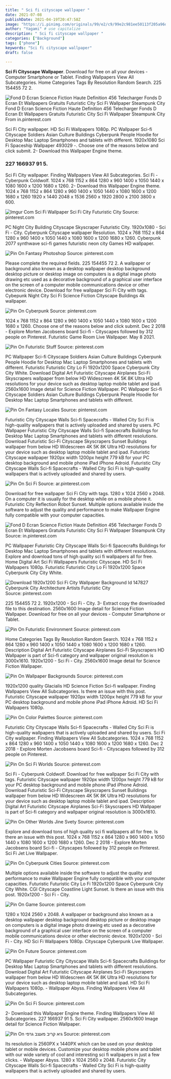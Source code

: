 ```yaml
---
title: " Sci fi cityscape wallpaper "
date: 2021-07-08
publishDate: 2021-04-19T20:47:58Z
image: "https://i.pinimg.com/originals/99/e2/c9/99e2c981ee50113f205a96d16c7c4c18.jpg"
author: "Yagami" # use capitalize
description: " Sci fi cityscape wallpaper "
categories: ["Background"]
tags: ["phone"]
keywords: "Sci fi cityscape wallpaper"
draft: false

---
```



**Sci Fi Cityscape Wallpaper**. Download for free on all your devices - Computer Smartphone or Tablet. Finding Wallpapers View All Subcategories. Home Categories Tags By Resolution Random Search. 225 154455 72 2.

![Fond D Ecran Science Fiction Haute Definition 456 Telecharger Fonds D Ecran Et Wallpapers Gratuits Futuristic City Sci Fi Wallpaper Steampunk City](https://i.pinimg.com/originals/7a/d4/c7/7ad4c7d76e82569e0b3901ecf25534df.jpg "Fond D Ecran Science Fiction Haute Definition 456 Telecharger Fonds D Ecran Et Wallpapers Gratuits Futuristic City Sci Fi Wallpaper Steampunk City")
Fond D Ecran Science Fiction Haute Definition 456 Telecharger Fonds D Ecran Et Wallpapers Gratuits Futuristic City Sci Fi Wallpaper Steampunk City From in.pinterest.com


Sci Fi City wallpaper. HD Sci Fi Wallpapers 1080p. PC Wallpaper Sci-fi Cityscape Soldiers Asian Culture Buildings Cyberpunk People Hoodie for Desktop Mac Laptop Smartphones and tablets with different. 1920x1080 Sci Fi Spaceship Wallpaper 493029 -. Choose one of the reasons below and click submit. 2- Download this Wallpaper Engine theme.

### 227 166937 91 5.

Sci Fi City wallpaper. Finding Wallpapers View All Subcategories. Sci Fi - Cyberpunk Coldwolf. 1024 x 768 1152 x 864 1280 x 960 1400 x 1050 1440 x 1080 1600 x 1200 1680 x 1260. 2- Download this Wallpaper Engine theme. 1024 x 768 1152 x 864 1280 x 960 1400 x 1050 1440 x 1080 1600 x 1200 1680 x 1260 1920 x 1440 2048 x 1536 2560 x 1920 2800 x 2100 3800 x 600.


![Imgur Com Sci Fi Wallpaper Sci Fi City Futuristic City](https://i.pinimg.com/originals/f0/ec/ad/f0ecad5382fb839fc4cc750be51f4c31.jpg "Imgur Com Sci Fi Wallpaper Sci Fi City Futuristic City")
Source: pinterest.com

PC Night City Building Cityscape Skyscraper Futuristic City. 1920x1080 - Sci Fi - City. Cyberpunk Cityscape wallpaper Resolution. 1024 x 768 1152 x 864 1280 x 960 1400 x 1050 1440 x 1080 1600 x 1200 1680 x 1260. Cyberpunk 2077 synthwave sci-fi games futuristic neon city Games HD wallpaper.

![Pin On Fantasy Photoshop](https://i.pinimg.com/originals/c9/fb/a5/c9fba53169cb937bc47a6eb7e35f0a2c.jpg "Pin On Fantasy Photoshop")
Source: pinterest.com

Please complete the required fields. 225 154455 72 2. A wallpaper or background also known as a desktop wallpaper desktop background desktop picture or desktop image on computers is a digital image photo drawing etc used as a decorative background of a graphical user interface on the screen of a computer mobile communications device or other electronic device. Download for free wallpaper Sci Fi City with tags. Cybepunk Night City Sci Fi Science Fiction Cityscape Buildings 4k wallpaper.

![Pin On Cyberpunk](https://i.pinimg.com/originals/28/50/39/285039bab22b705f3b5431789e2fe455.jpg "Pin On Cyberpunk")
Source: pinterest.com

1024 x 768 1152 x 864 1280 x 960 1400 x 1050 1440 x 1080 1600 x 1200 1680 x 1260. Choose one of the reasons below and click submit. Dec 2 2018 - Explore Morten Jacobsens board Sci-fi - Cityscapes followed by 312 people on Pinterest. Futuristic Game Room Live Wallpaper. May 8 2021.

![Pin On Futuristic Stuff](https://i.pinimg.com/originals/e4/d0/71/e4d071ca685b5a27fe106f44439c7aa8.jpg "Pin On Futuristic Stuff")
Source: pinterest.com

PC Wallpaper Sci-fi Cityscape Soldiers Asian Culture Buildings Cyberpunk People Hoodie for Desktop Mac Laptop Smartphones and tablets with different. Futuristic Futuristic City Lo Fi 1920x1200 Space Cyberpunk City City White. Download Digital Art Futuristic Cityscape Airplanes Sci-Fi Skyscrapers wallpaper from below HD Widescreen 4K 5K 8K Ultra HD resolutions for your device such as desktop laptop mobile tablet and ipad. 2560x1600 Image detail for Science Fiction Wallpaper. PC Wallpaper Sci-fi Cityscape Soldiers Asian Culture Buildings Cyberpunk People Hoodie for Desktop Mac Laptop Smartphones and tablets with different.

![Pin On Fantasy Locales](https://i.pinimg.com/originals/21/05/83/210583cce6bed7b202bde955fb40866c.jpg "Pin On Fantasy Locales")
Source: pinterest.com

Futuristic City Cityscape Walls Sci-fi Spacecrafts - Walled City Sci Fi is high-quality wallpapers that is actively uploaded and shared by users. PC Wallpaper Futuristic City Cityscape Walls Sci-fi Spacecrafts Buildings for Desktop Mac Laptop Smartphones and tablets with different resolutions. Download Futuristic Sci-Fi Cityscape Skyscrapers Sunset Buildings wallpaper from below HD Widescreen 4K 5K 8K Ultra HD resolutions for your device such as desktop laptop mobile tablet and ipad. Futuristic Cityscape wallpaper 1920px width 1200px height 779 kB for your PC desktop background and mobile phone iPad iPhone Adroid. Futuristic City Cityscape Walls Sci-fi Spacecrafts - Walled City Sci Fi is high-quality wallpapers that is actively uploaded and shared by users.

![Pin On Sci Fi](https://i.pinimg.com/originals/e8/23/01/e82301aaa2ea81f52964dafa301ca067.jpg "Pin On Sci Fi")
Source: ar.pinterest.com

Download for free wallpaper Sci Fi City with tags. 1280 x 1024 2560 x 2048. On a computer it is usually for the desktop while on a mobile phone it. Futuristic City Reflection Robot Sunset. Multiple options available inside the software to adjust the quality and performance to make Wallpaper Engine fully compatible with your computer capacities.

![Fond D Ecran Science Fiction Haute Definition 456 Telecharger Fonds D Ecran Et Wallpapers Gratuits Futuristic City Sci Fi Wallpaper Steampunk City](https://i.pinimg.com/originals/7a/d4/c7/7ad4c7d76e82569e0b3901ecf25534df.jpg "Fond D Ecran Science Fiction Haute Definition 456 Telecharger Fonds D Ecran Et Wallpapers Gratuits Futuristic City Sci Fi Wallpaper Steampunk City")
Source: in.pinterest.com

PC Wallpaper Futuristic City Cityscape Walls Sci-fi Spacecrafts Buildings for Desktop Mac Laptop Smartphones and tablets with different resolutions. Explore and download tons of high quality sci fi wallpapers all for free. Home Digital Art Sci Fi Wallpapers Futuristic Cityscape. HD Sci Fi Wallpapers 1080p. Futuristic Futuristic City Lo Fi 1920x1200 Space Cyberpunk City City White.

![Download 1920x1200 Sci Fi City Wallpaper Background Id 147827 Cyberpunk City Architecture Artists Futuristic City](https://i.pinimg.com/originals/e1/ae/5b/e1ae5bd640a35ebd4527461081e80789.jpg "Download 1920x1200 Sci Fi City Wallpaper Background Id 147827 Cyberpunk City Architecture Artists Futuristic City")
Source: pinterest.com

225 154455 72 2. 1920x1200 - Sci Fi - City. 3- Extract copy the downloaded file to this destination. 2560x1600 Image detail for Science Fiction Wallpaper. Download for free on all your devices - Computer Smartphone or Tablet.

![Pin On Futuristic Environment](https://i.pinimg.com/originals/99/81/1c/99811c3591da084dc8c4b68339cb5c4c.jpg "Pin On Futuristic Environment")
Source: pinterest.com

Home Categories Tags By Resolution Random Search. 1024 x 768 1152 x 864 1280 x 960 1400 x 1050 1440 x 1080 1600 x 1200 1680 x 1260. Description Digital Art Futuristic Cityscape Airplanes Sci-Fi Skyscrapers HD Wallpaper is part of Sci-fi category and wallpaper original resolution is 3000x1610. 1920x1200 - Sci Fi - City. 2560x1600 Image detail for Science Fiction Wallpaper.

![Pin On Wallpaper Backgrounds](https://i.pinimg.com/originals/b6/7f/41/b67f411b1873c1b10483f6a5038eefb0.jpg "Pin On Wallpaper Backgrounds")
Source: pinterest.com

1920x1200 quality Glacialis HD Science Fiction Sci-fi wallpaper. Finding Wallpapers View All Subcategories. Is there an issue with this post. Futuristic Cityscape wallpaper 1920px width 1200px height 779 kB for your PC desktop background and mobile phone iPad iPhone Adroid. HD Sci Fi Wallpapers 1080p.

![Pin On Color Palettes](https://i.pinimg.com/originals/63/cc/af/63ccaff23365e65d378814710bd32cf7.jpg "Pin On Color Palettes")
Source: pinterest.com

Futuristic City Cityscape Walls Sci-fi Spacecrafts - Walled City Sci Fi is high-quality wallpapers that is actively uploaded and shared by users. Sci Fi City wallpaper. Finding Wallpapers View All Subcategories. 1024 x 768 1152 x 864 1280 x 960 1400 x 1050 1440 x 1080 1600 x 1200 1680 x 1260. Dec 2 2018 - Explore Morten Jacobsens board Sci-fi - Cityscapes followed by 312 people on Pinterest.

![Pin On Sci Fi Worlds](https://i.pinimg.com/originals/c1/3b/5a/c13b5a925d89c17fbeb6a214d0ca9b2a.jpg "Pin On Sci Fi Worlds")
Source: pinterest.com

Sci Fi - Cyberpunk Coldwolf. Download for free wallpaper Sci Fi City with tags. Futuristic Cityscape wallpaper 1920px width 1200px height 779 kB for your PC desktop background and mobile phone iPad iPhone Adroid. Download Futuristic Sci-Fi Cityscape Skyscrapers Sunset Buildings wallpaper from below HD Widescreen 4K 5K 8K Ultra HD resolutions for your device such as desktop laptop mobile tablet and ipad. Description Digital Art Futuristic Cityscape Airplanes Sci-Fi Skyscrapers HD Wallpaper is part of Sci-fi category and wallpaper original resolution is 3000x1610.

![Pin On Other Worlds Jine Svety](https://i.pinimg.com/originals/98/0e/0b/980e0b4f78de84bf1206b47c032f86e5.jpg "Pin On Other Worlds Jine Svety")
Source: pinterest.com

Explore and download tons of high quality sci fi wallpapers all for free. Is there an issue with this post. 1024 x 768 1152 x 864 1280 x 960 1400 x 1050 1440 x 1080 1600 x 1200 1680 x 1260. Dec 2 2018 - Explore Morten Jacobsens board Sci-fi - Cityscapes followed by 312 people on Pinterest. Sci Fi Jet Live Wallpaper.

![Pin On Cyberpunk Cities](https://i.pinimg.com/originals/78/41/11/7841114a15cbc1b5cb61bbcb7c1c6d35.jpg "Pin On Cyberpunk Cities")
Source: pinterest.com

Multiple options available inside the software to adjust the quality and performance to make Wallpaper Engine fully compatible with your computer capacities. Futuristic Futuristic City Lo Fi 1920x1200 Space Cyberpunk City City White. CGI Cityscape Coastline Light Sunset. Is there an issue with this post. 1920x1200 - Sci Fi - City.

![Pin On Game](https://i.pinimg.com/originals/be/66/80/be6680b852466c805e495c2d2ea8e89e.jpg "Pin On Game")
Source: pinterest.com

1280 x 1024 2560 x 2048. A wallpaper or background also known as a desktop wallpaper desktop background desktop picture or desktop image on computers is a digital image photo drawing etc used as a decorative background of a graphical user interface on the screen of a computer mobile communications device or other electronic device. 1920x1200 - Sci Fi - City. HD Sci Fi Wallpapers 1080p. Cityscape Cyberpunk Live Wallpaper.

![Pin On Future](https://i.pinimg.com/originals/b4/f2/ac/b4f2aca42b16929884baf4e1b7c81408.jpg "Pin On Future")
Source: pinterest.com

PC Wallpaper Futuristic City Cityscape Walls Sci-fi Spacecrafts Buildings for Desktop Mac Laptop Smartphones and tablets with different resolutions. Download Digital Art Futuristic Cityscape Airplanes Sci-Fi Skyscrapers wallpaper from below HD Widescreen 4K 5K 8K Ultra HD resolutions for your device such as desktop laptop mobile tablet and ipad. HD Sci Fi Wallpapers 1080p. - Wallpaper Abyss. Finding Wallpapers View All Subcategories.

![Pin On Sci Fi](https://i.pinimg.com/originals/78/60/ef/7860ef3d1611d0965dd99052c079a02b.jpg "Pin On Sci Fi")
Source: pinterest.com

2- Download this Wallpaper Engine theme. Finding Wallpapers View All Subcategories. 227 166937 91 5. Sci Fi City wallpaper. 2560x1600 Image detail for Science Fiction Wallpaper.

![Pin On גיא קריב מעצב גרפי](https://i.pinimg.com/originals/99/e2/c9/99e2c981ee50113f205a96d16c7c4c18.jpg "Pin On גיא קריב מעצב גרפי")
Source: pinterest.com

Its resolution is 2560PX x 1440PX which can be used on your desktop tablet or mobile devices. Customize your desktop mobile phone and tablet with our wide variety of cool and interesting sci fi wallpapers in just a few clicks. - Wallpaper Abyss. 1280 x 1024 2560 x 2048. Futuristic City Cityscape Walls Sci-fi Spacecrafts - Walled City Sci Fi is high-quality wallpapers that is actively uploaded and shared by users.

